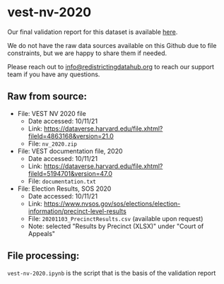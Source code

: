 # vest-nv-2020

Our final validation report for this dataset is available [here](https://redistrictingdatahub.org/dataset/vest-2020-nevada-precinct-boundaries-and-election-results-shapefile/).

We do not have the raw data sources available on this Github due to file constraints, but we are happy to share them if needed. 

Please reach out to info@redistrictingdatahub.org to reach our support team if you have any questions.

## Raw from source:

- File: VEST NV 2020 file
   - Date accessed: 10/11/21
   - Link: https://dataverse.harvard.edu/file.xhtml?fileId=4863168&version=21.0
   - File: `nv_2020.zip`
- File: VEST documentation file, 2020
   - Date accessed: 10/11/21
   - Link: https://dataverse.harvard.edu/file.xhtml?fileId=5194701&version=47.0
   - File: `documentation.txt`
- File: Election Results, SOS 2020
   - Date accessed: 10/11/21
   - Link: https://www.nvsos.gov/sos/elections/election-information/precinct-level-results
   - File: `20201103_PrecinctResults.csv` (available upon request)
   - Note: selected "Results by Precinct (XLSX)" under "Court of Appeals"

## File processing:

`vest-nv-2020.ipynb` is the script that is the basis of the validation report
